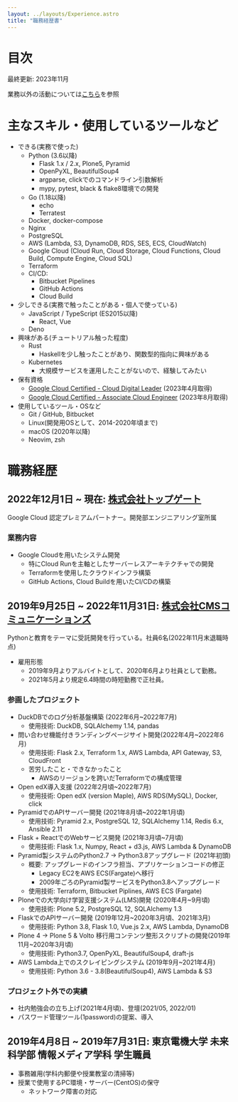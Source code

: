 ```yaml
---
layout: ../layouts/Experience.astro
title: "職務経歴書"
---
```

# 目次

最終更新: 2023年11月

業務以外の活動については[こちら](/achievements)を参照

# 主なスキル・使用しているツールなど

- できる(実務で使った)
    - Python (3.6以降)
        - Flask 1.x / 2.x, Plone5, Pyramid
        - OpenPyXL, BeautifulSoup4
        - argparse, clickでのコマンドライン引数解析
        - mypy, pytest, black & flake8環境での開発
    - Go (1.18以降)
        - echo
        - Terratest
    - Docker, docker-compose
    - Nginx
    - PostgreSQL
    - AWS (Lambda, S3, DynamoDB, RDS, SES, ECS, CloudWatch)
    - Google Cloud (Cloud Run, Cloud Storage, Cloud Functions, Cloud Build, Compute Engine, Cloud SQL)
    - Terraform
    - CI/CD:
        - Bitbucket Pipelines
        - GitHub Actions
        - Cloud Build
- 少しできる(実務で触ったことがある・個人で使っている)
    - JavaScript / TypeScript (ES2015以降)
        - React, Vue
    - Deno
- 興味がある(チュートリアル触った程度)
    - Rust
        - Haskellを少し触ったことがあり、関数型的指向に興味がある
    - Kubernetes
        - 大規模サービスを運用したことがないので、経験してみたい
- 保有資格
    - [Google Cloud Certified - Cloud Digital Leader](https://www.credential.net/003b470a-2ea4-4ca3-9520-1866f91fa41d) (2023年4月取得)
    - [Google Cloud Certified - Associate Cloud Engineer](https://google.accredible.com/b3674100-cfc6-469a-8484-7f281b49e8c2) (2023年8月取得)
- 使用しているツール・OSなど
    - Git / GitHub, Bitbucket
    - Linux(開発用OSとして、2014-2020年頃まで)
    - macOS (2020年以降)
    - Neovim, zsh

# 職務経歴

## 2022年12月1日 ~ 現在: [株式会社トップゲート](https://topgate.co.jp)

Google Cloud 認定プレミアムパートナー。開発部エンジニアリング室所属

### 業務内容

- Google Cloudを用いたシステム開発
    - 特にCloud Runを主軸としたサーバーレスアーキテクチャでの開発
    - Terraformを使用したクラウドインフラ構築
    - GitHub Actions, Cloud Buildを用いたCI/CDの構築

## 2019年9月25日 ~ 2022年11月31日: [株式会社CMSコミュニケーションズ](https://cmscom.jp)

Pythonと教育をテーマに受託開発を行っている。社員6名(2022年11月末退職時点)

- 雇用形態
    - 2019年9月よりアルバイトとして、2020年6月より社員として勤務。
    - 2021年5月より規定6.4時間の時短勤務で正社員。

### 参画したプロジェクト

- DuckDBでのログ分析基盤構築 (2022年6月~2022年7月)
    - 使用技術: DuckDB, SQLAlchemy 1.14, pandas
- 問い合わせ機能付きランディングページサイト開発(2022年4月~2022年6月)
    - 使用技術: Flask 2.x, Terraform 1.x, AWS Lambda, API Gateway, S3, CloudFront
    - 苦労したこと・できなかったこと
        - AWSのリージョンを跨いだTerraformでの構成管理
- Open edX導入支援 (2022年2月頃~2022年7月)
    - 使用技術: Open edX (version Maple), AWS RDS(MySQL), Docker, click
- PyramidでのAPIサーバー開発 (2021年8月頃~2022年1月頃)
    - 使用技術: Pyramid 2.x, PostgreSQL 12, SQLAlchemy 1.14, Redis 6.x, Ansible 2.11
- Flask + ReactでのWebサービス開発 (2021年3月頃~7月頃)
    - 使用技術: Flask 1.x, Numpy, React + d3.js, AWS Lambda & DynamoDB
- Pyramid製システムのPython2.7 -> Python3.8アップグレード (2021年初頭)
    - 概要: アップグレードのインフラ担当、アプリケーションコードの修正
        - Legacy EC2をAWS ECS(Fargate)へ移行
        - 2009年ごろのPyramid製サービスをPython3.8へアップグレード
    - 使用技術: Terraform, Bitbucket Piplines, AWS ECS (Fargate)
- Ploneでの大学向け学習支援システム(LMS)開発 (2020年4月~9月頃)
    - 使用技術: Plone 5.2, PostgreSQL 12, SQLAlchemy 1.3
- FlaskでのAPIサーバー開発 (2019年12月~2020年3月頃、2021年3月)
    - 使用技術: Python 3.8, Flask 1.0, Vue.js 2.x, AWS Lambda, DynamoDB
- Plone 4 -> Plone 5 & Volto 移行用コンテンツ整形スクリプトの開発(2019年11月~2020年3月頃)
    - 使用技術: Python3.7, OpenPyXL, BeautifulSoup4, draft-js
- AWS Lambda上でのスクレイピングシステム (2019年9月~2021年4月)
    - 使用技術: Python 3.6 - 3.8(BeautifulSoup4), AWS Lambda & S3

### プロジェクト外での実績

- 社内勉強会の立ち上げ(2021年4月頃)、登壇(2021/05, 2022/01)
- パスワード管理ツール(1password)の提案、導入

## 2019年4月8日 ~ 2019年7月31日: 東京電機大学 未来科学部 情報メディア学科 学生職員

- 事務雑用(学科内郵便や授業教室の清掃等)
- 授業で使用するPC環境・サーバー(CentOS)の保守
    - ネットワーク障害の対応
